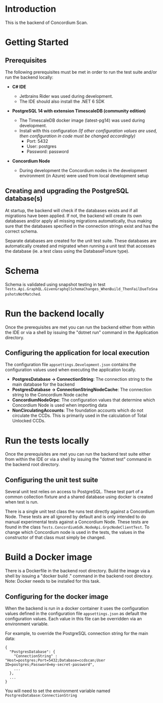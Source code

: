 # Introduction 
This is the backend of Concordium Scan.

# Getting Started
## Prerequisites
The following prerequisites must be met in order to run the test suite and/or run the backend locally:

* **C# IDE** 
    * Jetbrains Rider was used during development.
    * The IDE should also install the .NET 6 SDK

* **PostgreSQL 14 with extension TimescaleDB (community edition)** 
    * The TimescaleDB docker image (latest-pg14) was used during development.
    * Install with this configuration *(If other configuration values are used, then configuration in code must be changed accordingly)*
        * Port: 5432
        * User: postgres
        * Password: password

* **Concordium Node**
    * During development the Concordium nodes in the development environment (in Azure) were used from local development setup

## Creating and upgrading the PostgreSQL database(s)
At startup, the backend will check if the databases exists and if all migrations have been applied. If not, the backend will create its own databases and/or apply all missing migrations automatically, thus making sure that the databases specified in the connection strings exist and has the correct schema.

Separate databases are created for the unit test suite. These databases are automatically created and migrated when running a unit test that accesses the database (ie. a test class using the DatabaseFixture type).

# Schema
Schema is validated using snapshot testing in test `Tests.Api.GraphQL.GivenGraphqlSchemaChanges_WhenBuild_ThenFailDueToSnapshotsNotMatched`.

# Run the backend locally
Once the prerequisites are met you can run the backend either from within the IDE or via a shell by issuing the "dotnet run" command in the Application directory.

## Configuring the application for local execution
The configuration file ``appsettings.Development.json`` contains the configuration values used when executing the application locally.

* **PostgresDatabase -> ConnectionString**: The connection string to the main database for the backend
* **PostgresDatabase -> ConnectionStringNodeCache**: The connection string to the Concordium Node cache
* **ConcordiumNodeGrpc**: The configuration values that determine which Concordium Node is used when importing data
* **NonCirculatingAccounts**: The foundation accounts which do not circulate the CCDs. This is primarily used in the calculation of Total Unlocked CCDs.  

# Run the tests locally
Once the prerequisites are met you can run the backend test suite either from within the IDE or via a shell by issuing the "dotnet test" command in the backend root directory.

## Configuring the unit test suite
Several unit test relies on access to PostgreSQL. These test part of a common collection fixture and a shared database using docker is created when test is run.

There is a single unit test class the runs test directly against a Concordium Node. These tests are all ignored by default and is only intended to do manual experimental tests against a Concordium Node. These tests are found in the class ``Tests.ConcordiumSdk.NodeApi.GrpcNodeClientTest``. To change which Concordium node is used in the tests, the values in the constructor of that class must simply be changed.

# Build a Docker image
There is a Dockerfile in the backend root directory. Build the image via a shell by issuing a "docker build ." command in the backend root directory.
Note: Docker needs to be installed for this task.

## Configuring for the docker image
When the backend is run in a docker container it uses the configuration values defined in the configuration file ``appsettings.json`` as default the configuration values. Each value in this file can be overridden via an environment variable.

For example, to override the PostgreSQL connection string for the main data:

```
{
  "PostgresDatabase": {
    "ConnectionString" : "Host=postgres;Port=5432;Database=ccdscan;User ID=postgres;Password=my-secret-password",
    ...
  },
  ...
}
```

You will need to set the environment variable named ``PostgresDatabase:ConnectionString``

